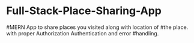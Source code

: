 # Full-Stack-Place-Sharing-App
#MERN App to share places you visited along with location of
#the place. with proper Authorization Authentication and error
#handling.
